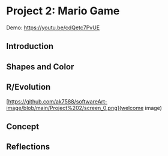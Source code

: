 # Project 2: Mario Game

Demo: https://youtu.be/cdQetc7PvUE

## Introduction

## Shapes and Color

## R/Evolution

[https://github.com/ak7588/softwareArt-image/blob/main/Project%202/screen_0.png](welcome image)

## Concept

## Reflections
